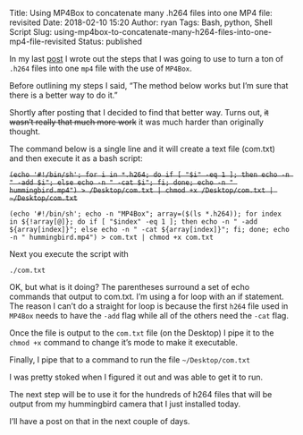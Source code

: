 Title: Using MP4Box to concatenate many .h264 files into one MP4 file: revisited
Date: 2018-02-10 15:20
Author: ryan
Tags: Bash, python, Shell Script
Slug: using-mp4box-to-concatenate-many-h264-files-into-one-mp4-file-revisited
Status: published

In my last [post](/using-mp4box-to-concatenate-many-h264-files-into-one-mp4-file.html) I wrote out the steps that I was going to use to turn a ton of `.h264` files into one `mp4` file with the use of `MP4Box`.

Before outlining my steps I said, “The method below works but I’m sure that there is a better way to do it.”

Shortly after posting that I decided to find that better way. Turns out, ~~it wasn’t really that much more work~~ it was much harder than originally thought.

The command below is a single line and it will create a text file (com.txt) and then execute it as a bash script:

~~`(echo '#!/bin/sh'; for i in *.h264; do if [ "$i" -eq 1 ]; then echo -n " -add $i"; else echo -n " -cat $i"; fi; done; echo -n " hummingbird.mp4") > /Desktop/com.txt | chmod +x /Desktop/com.txt | ~/Desktop/com.txt`~~

    (echo '#!/bin/sh'; echo -n "MP4Box"; array=($(ls *.h264)); for index in ${!array[@]}; do if [ "$index" -eq 1 ]; then echo -n " -add ${array[index]}"; else echo -n " -cat ${array[index]}"; fi; done; echo -n " hummingbird.mp4") > com.txt | chmod +x com.txt

Next you execute the script with

    ./com.txt

OK, but what is it doing? The parentheses surround a set of echo commands that output to com.txt. I’m using a for loop with an if statement. The reason I can’t do a straight for loop is because the first `h264` file used in `MP4Box` needs to have the `-add` flag while all of the others need the `-cat` flag.

Once the file is output to the `com.txt` file (on the Desktop) I pipe it to the `chmod +x` command to change it’s mode to make it executable.

Finally, I pipe that to a command to run the file `~/Desktop/com.txt`

I was pretty stoked when I figured it out and was able to get it to run.

The next step will be to use it for the hundreds of h264 files that will be output from my hummingbird camera that I just installed today.

I’ll have a post on that in the next couple of days.

